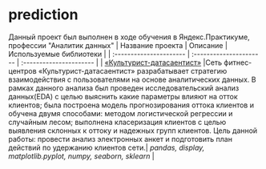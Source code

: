 # prediction
Данный проект был выполнен в ходе обучения в Яндекс.Практикуме, профессии "Аналитик данных"
| Название проекта | Описание | Используемые библиотеки | 
| :---------------------- | :---------------------- | :---------------------- |
| [«Культурист-датасаентист»](https://github.com/NadyaSidorenko/prediction.git) |Сеть фитнес-центров «Культурист-датасаентист» разрабатывает стратегию взаимодействия с пользователями на основе аналитических данных. В рамках данного анализа был проведен исследовательский анализ данных(EDA) с целью выяснить какие параметры влияют на отток клиентов; была построена модель прогнозирования оттока клиентов и обучена двумя способами: методом логистической регрессии и случайным лесом; выполнена класеризация клиентов с целью выявления склонных к оттоку и надежных групп клиентов. Цель данной работы: провести анализ электронных анкет и подготовить план действий по удержанию клиентов сети.| *pandas, display, matplotlib.pyplot, numpy, seaborn, sklearn* |
